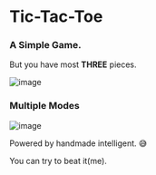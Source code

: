 # Tic-Tac-Toe

### A Simple Game.

But you have most **THREE** pieces.


![image](https://github.com/user-attachments/assets/330a07fa-c720-4c15-9112-cf73f8204938)


### Multiple Modes

![image](https://github.com/user-attachments/assets/7b9e654f-c931-49a3-898e-30f5405c7128)

Powered by handmade intelligent. 😅

You can try to beat it(me).

